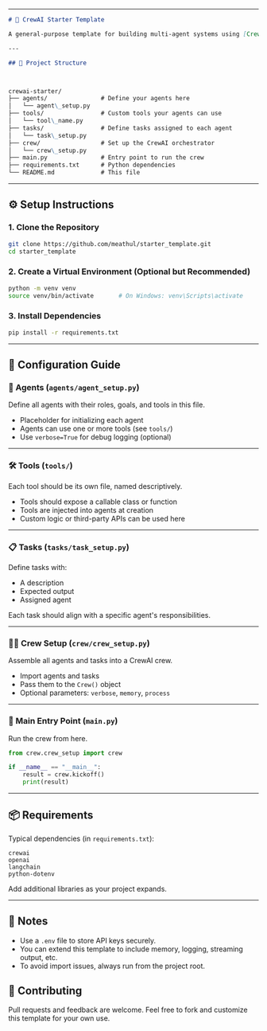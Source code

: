 

---

```markdown
# 🤖 CrewAI Starter Template

A general-purpose template for building multi-agent systems using [CrewAI](https://docs.crewai.com). This template is modular and scalable — perfect for rapid prototyping or production deployments.

---

## 📁 Project Structure



crewai-starter/
├── agents/               # Define your agents here
│   └── agent\_setup.py
├── tools/                # Custom tools your agents can use
│   └── tool\_name.py
├── tasks/                # Define tasks assigned to each agent
│   └── task\_setup.py
├── crew/                 # Set up the CrewAI orchestrator
│   └── crew\_setup.py
├── main.py               # Entry point to run the crew
├── requirements.txt      # Python dependencies
└── README.md             # This file

```

---

## ⚙️ Setup Instructions

### 1. Clone the Repository

```bash
git clone https://github.com/meathul/starter_template.git
cd starter_template
````

### 2. Create a Virtual Environment (Optional but Recommended)

```bash
python -m venv venv
source venv/bin/activate       # On Windows: venv\Scripts\activate
```

### 3. Install Dependencies

```bash
pip install -r requirements.txt
```

---

## 🔧 Configuration Guide

### 🧠 Agents (`agents/agent_setup.py`)

Define all agents with their roles, goals, and tools in this file.

* Placeholder for initializing each agent
* Agents can use one or more tools (see `tools/`)
* Use `verbose=True` for debug logging (optional)

---

### 🛠 Tools (`tools/`)

Each tool should be its own file, named descriptively.

* Tools should expose a callable class or function
* Tools are injected into agents at creation
* Custom logic or third-party APIs can be used here

---

### 📋 Tasks (`tasks/task_setup.py`)

Define tasks with:

* A description
* Expected output
* Assigned agent

Each task should align with a specific agent's responsibilities.

---

### 🧑‍💼 Crew Setup (`crew/crew_setup.py`)

Assemble all agents and tasks into a CrewAI crew.

* Import agents and tasks
* Pass them to the `Crew()` object
* Optional parameters: `verbose`, `memory`, `process`

---

### 🚀 Main Entry Point (`main.py`)

Run the crew from here.

```python
from crew.crew_setup import crew

if __name__ == "__main__":
    result = crew.kickoff()
    print(result)
```

---

## 📦 Requirements

Typical dependencies (in `requirements.txt`):

```
crewai
openai
langchain
python-dotenv
```

Add additional libraries as your project expands.

---

## 📌 Notes

* Use a `.env` file to store API keys securely.
* You can extend this template to include memory, logging, streaming output, etc.
* To avoid import issues, always run from the project root.



## 🙌 Contributing

Pull requests and feedback are welcome. Feel free to fork and customize this template for your own use.


